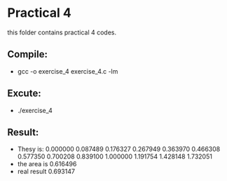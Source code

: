 # Practical 4

this folder contains practical 4 codes.

## Compile:

* gcc -o exercise_4 exercise_4.c -lm

## Excute:

* ./exercise_4

## Result:

* Thesy is: 0.000000 0.087489 0.176327 0.267949 0.363970 0.466308 0.577350 0.700208 0.839100 1.000000 1.191754 1.428148 1.732051
* the area is 0.616496
* real result 0.693147
